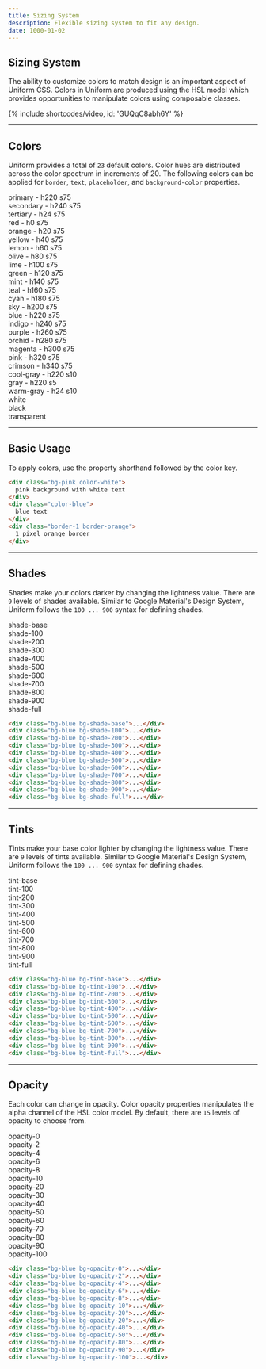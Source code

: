 ```yaml
---
title: Sizing System
description: Flexible sizing system to fit any design.
date: 1000-01-02
---
```


## Sizing System

The ability to customize colors to match design is an important aspect of Uniform CSS. Colors in Uniform are produced using the HSL model which provides opportunities to manipulate colors using composable classes.

{% include shortcodes/video, id: 'GUQqC8abh6Y' %}

---

## Colors

Uniform provides a total of `23` default colors. Color hues are distributed across the color spectrum in increments of 20. The following colors can be applied for `border`, `text`, `placeholder`, and `background-color` properties.

<div class="grid grid-cols-2 sm.grid-cols-3 gap-10 overflow-hidden">
  <div class="radius-sm p-12 flex bg-primary">
    <span class="font-xs leading-none bold inline-flex px-6 py-5 radius-xs bg-black bg-opacity-20 color-white">primary - h220 s75</span>
  </div>
  <div class="radius-sm p-12 flex bg-secondary">
    <span class="font-xs leading-none bold inline-flex px-6 py-5 radius-xs bg-black bg-opacity-20 color-white">secondary - h240 s75</span>
  </div>
  <div class="radius-sm p-12 flex bg-tertiary">
    <span class="font-xs leading-none bold inline-flex px-6 py-5 radius-xs bg-black bg-opacity-20 color-white">tertiary - h24 s75</span>
  </div>
  <div class="radius-sm p-12 flex bg-red">
    <span class="font-xs leading-none bold inline-flex px-6 py-5 radius-xs bg-black bg-opacity-20 color-white">red - h0 s75</span>
  </div>
  <div class="radius-sm p-12 flex bg-orange">
    <span class="font-xs leading-none bold inline-flex px-6 py-5 radius-xs bg-black bg-opacity-20 color-white">orange - h20 s75</span>
  </div>
  <div class="radius-sm p-12 flex bg-yellow">
    <span class="font-xs leading-none bold inline-flex px-6 py-5 radius-xs bg-black bg-opacity-20 color-white">yellow - h40 s75</span>
  </div>
  <div class="radius-sm p-12 flex bg-lemon">
    <span class="font-xs leading-none bold inline-flex px-6 py-5 radius-xs bg-black bg-opacity-20 color-white">lemon - h60 s75</span>
  </div>
  <div class="radius-sm p-12 flex bg-olive">
    <span class="font-xs leading-none bold inline-flex px-6 py-5 radius-xs bg-black bg-opacity-20 color-white">olive - h80 s75</span>
  </div>
  <div class="radius-sm p-12 flex bg-lime">
    <span class="font-xs leading-none bold inline-flex px-6 py-5 radius-xs bg-black bg-opacity-20 color-white">lime - h100 s75</span>
  </div>
  <div class="radius-sm p-12 flex bg-green">
    <span class="font-xs leading-none bold inline-flex px-6 py-5 radius-xs bg-black bg-opacity-20 color-white">green - h120 s75</span>
  </div>
  <div class="radius-sm p-12 flex bg-mint">
    <span class="font-xs leading-none bold inline-flex px-6 py-5 radius-xs bg-black bg-opacity-20 color-white">mint - h140 s75</span>
  </div>
  <div class="radius-sm p-12 flex bg-teal">
    <span class="font-xs leading-none bold inline-flex px-6 py-5 radius-xs bg-black bg-opacity-20 color-white">teal - h160 s75</span>
  </div>
  <div class="radius-sm p-12 flex bg-cyan">
    <span class="font-xs leading-none bold inline-flex px-6 py-5 radius-xs bg-black bg-opacity-20 color-white">cyan - h180 s75</span>
  </div>
  <div class="radius-sm p-12 flex bg-sky">
    <span class="font-xs leading-none bold inline-flex px-6 py-5 radius-xs bg-black bg-opacity-20 color-white">sky - h200 s75</span>
  </div>
  <div class="radius-sm p-12 flex flex bg-blue">
    <span class="font-xs leading-none bold inline-flex px-6 py-5 radius-xs bg-black bg-opacity-20 color-white">blue - h220 s75</span>
  </div>
  <div class="radius-sm p-12 flex bg-indigo">
    <span class="font-xs leading-none bold inline-flex px-6 py-5 radius-xs bg-black bg-opacity-20 color-white">indigo - h240 s75</span>
  </div>
  <div class="radius-sm p-12 flex bg-purple">
    <span class="font-xs leading-none bold inline-flex px-6 py-5 radius-xs bg-black bg-opacity-20 color-white">purple - h260 s75</span>
  </div>
  <div class="radius-sm p-12 flex bg-orchid">
    <span class="font-xs leading-none bold inline-flex px-6 py-5 radius-xs bg-black bg-opacity-20 color-white">orchid - h280 s75</span>
  </div>
  <div class="radius-sm p-12 flex bg-magenta">
    <span class="font-xs leading-none bold inline-flex px-6 py-5 radius-xs bg-black bg-opacity-20 color-white">magenta - h300 s75</span>
  </div>
  <div class="radius-sm p-12 flex bg-pink">
    <span class="font-xs leading-none bold inline-flex px-6 py-5 radius-xs bg-black bg-opacity-20 color-white">pink - h320 s75</span>
  </div>
  <div class="radius-sm p-12 flex bg-crimson">
    <span class="font-xs leading-none bold inline-flex px-6 py-5 radius-xs bg-black bg-opacity-20 color-white">crimson - h340 s75</span>
  </div>
  <div class="radius-sm p-12 flex bg-cool-gray">
    <span class="font-xs leading-none bold inline-flex px-6 py-5 radius-xs bg-black bg-opacity-20 color-white">cool-gray - h220 s10</span>
  </div>
  <div class="radius-sm p-12 flex bg-gray">
    <span class="font-xs leading-none bold inline-flex px-6 py-5 radius-xs bg-black bg-opacity-20 color-white">gray - h220 s5</span>
  </div>
  <div class="radius-sm p-12 flex bg-warm-gray">
    <span class="font-xs leading-none bold inline-flex px-6 py-5 radius-xs bg-black bg-opacity-20 color-white">warm-gray - h24 s10</span>
  </div>
  <div class="radius-sm p-12 flex bg-white">
    <span class="font-xs leading-none bold inline-flex px-6 py-5 radius-xs bg-black bg-opacity-60 color-white">white</span>
  </div>
  <div class="radius-sm p-12 flex bg-black border-1 border-white border-opacity-20">
    <span class="font-xs leading-none bold inline-flex px-6 py-5 radius-xs bg-black bg-opacity-20 color-white">black</span>
  </div>
  <div class="radius-sm p-12 flex bg-transparent border-1 border-white border-opacity-20">
    <span class="font-xs leading-none bold inline-flex px-6 py-5 radius-xs bg-black bg-opacity-20 color-white">transparent</span>
  </div>
</div>


---

## Basic Usage

To apply colors, use the property shorthand followed by the color key.

```html
<div class="bg-pink color-white">
  pink background with white text
</div>
<div class="color-blue">
  blue text
</div>
<div class="border-1 border-orange">
  1 pixel orange border
</div>
```

---

## Shades

Shades make your colors darker by changing the lightness value. There are `9` levels of shades available. Similar to Google Material's Design System, Uniform follows the `100 ... 900` syntax for defining shades.

<div class="grid grid-cols-2 sm.grid-cols-3 gap-10 overflow-hidden">
  <div class="radius-sm p-12 flex bg-blue bg-shade-base">
    <span class="font-xs leading-none bold inline-flex px-6 py-5 radius-xs bg-black bg-opacity-20 color-white">shade-base</span>
  </div>
  <div class="radius-sm p-12 flex bg-blue bg-shade-100">
    <span class="font-xs leading-none bold inline-flex px-6 py-5 radius-xs bg-black bg-opacity-20 color-white">shade-100</span>
  </div>
  <div class="radius-sm p-12 flex bg-blue bg-shade-200">
    <span class="font-xs leading-none bold inline-flex px-6 py-5 radius-xs bg-black bg-opacity-20 color-white">shade-200</span>
  </div>
  <div class="radius-sm p-12 flex bg-blue bg-shade-300">
    <span class="font-xs leading-none bold inline-flex px-6 py-5 radius-xs bg-black bg-opacity-20 color-white">shade-300</span>
  </div>
  <div class="radius-sm p-12 flex bg-blue bg-shade-400">
    <span class="font-xs leading-none bold inline-flex px-6 py-5 radius-xs bg-black bg-opacity-20 color-white">shade-400</span>
  </div>
  <div class="radius-sm p-12 flex bg-blue bg-shade-500">
    <span class="font-xs leading-none bold inline-flex px-6 py-5 radius-xs bg-black bg-opacity-20 color-white">shade-500</span>
  </div>
  <div class="radius-sm p-12 flex bg-blue bg-shade-600">
    <span class="font-xs leading-none bold inline-flex px-6 py-5 radius-xs bg-black bg-opacity-20 color-white">shade-600</span>
  </div>
  <div class="radius-sm p-12 flex bg-blue bg-shade-700">
    <span class="font-xs leading-none bold inline-flex px-6 py-5 radius-xs bg-black bg-opacity-20 color-white">shade-700</span>
  </div>
  <div class="radius-sm p-12 flex bg-blue bg-shade-800">
    <span class="font-xs leading-none bold inline-flex px-6 py-5 radius-xs bg-black bg-opacity-20 color-white">shade-800</span>
  </div>
  <div class="radius-sm p-12 flex bg-blue bg-shade-900 border-1 border-white border-opacity-20">
    <span class="font-xs leading-none bold inline-flex px-6 py-5 radius-xs bg-black bg-opacity-20 color-white">shade-900</span>
  </div>
  <div class="radius-sm p-12 flex bg-blue bg-shade-full border-1 border-white border-opacity-20">
    <span class="font-xs leading-none bold inline-flex px-6 py-5 radius-xs bg-black bg-opacity-20 color-white">shade-full</span>
  </div>
</div>


```html
<div class="bg-blue bg-shade-base">...</div>
<div class="bg-blue bg-shade-100">...</div>
<div class="bg-blue bg-shade-200">...</div>
<div class="bg-blue bg-shade-300">...</div>
<div class="bg-blue bg-shade-400">...</div>
<div class="bg-blue bg-shade-500">...</div>
<div class="bg-blue bg-shade-600">...</div>
<div class="bg-blue bg-shade-700">...</div>
<div class="bg-blue bg-shade-800">...</div>
<div class="bg-blue bg-shade-900">...</div>
<div class="bg-blue bg-shade-full">...</div>
```

---

## Tints

Tints make your base color lighter by changing the lightness value. There are `9` levels of tints available. Similar to Google Material's Design System, Uniform follows the `100 ... 900` syntax for defining shades.

<div class="grid grid-cols-2 sm.grid-cols-3 gap-10 overflow-hidden">
  <div class="radius-sm p-12 flex bg-blue bg-tint-base">
    <span class="font-xs leading-none bold inline-flex px-6 py-5 radius-xs bg-black bg-opacity-20 color-white">tint-base</span>
  </div>
  <div class="radius-sm p-12 flex bg-blue bg-tint-100">
    <span class="font-xs leading-none bold inline-flex px-6 py-5 radius-xs bg-black bg-opacity-20 color-white">tint-100</span>
  </div>
  <div class="radius-sm p-12 flex bg-blue bg-tint-200">
    <span class="font-xs leading-none bold inline-flex px-6 py-5 radius-xs bg-black bg-opacity-20 color-white">tint-200</span>
  </div>
  <div class="radius-sm p-12 flex bg-blue bg-tint-300">
    <span class="font-xs leading-none bold inline-flex px-6 py-5 radius-xs bg-black bg-opacity-20 color-white">tint-300</span>
  </div>
  <div class="radius-sm p-12 flex bg-blue bg-tint-400">
    <span class="font-xs leading-none bold inline-flex px-6 py-5 radius-xs bg-black bg-opacity-20 color-white">tint-400</span>
  </div>
  <div class="radius-sm p-12 flex bg-blue bg-tint-500">
    <span class="font-xs leading-none bold inline-flex px-6 py-5 radius-xs bg-black bg-opacity-20 color-white">tint-500</span>
  </div>
  <div class="radius-sm p-12 flex bg-blue bg-tint-600">
    <span class="font-xs leading-none bold inline-flex px-6 py-5 radius-xs bg-black bg-opacity-20 color-white">tint-600</span>
  </div>
  <div class="radius-sm p-12 flex bg-blue bg-tint-700">
    <span class="font-xs leading-none bold inline-flex px-6 py-5 radius-xs bg-black bg-opacity-20 color-white">tint-700</span>
  </div>
  <div class="radius-sm p-12 flex bg-blue bg-tint-800">
    <span class="font-xs leading-none bold inline-flex px-6 py-5 radius-xs bg-black bg-opacity-20 color-white">tint-800</span>
  </div>
  <div class="radius-sm p-12 flex bg-blue bg-tint-900 border-1 border-white border-opacity-20">
    <span class="font-xs leading-none bold inline-flex px-6 py-5 radius-xs bg-black bg-opacity-20 color-white">tint-900</span>
  </div>
  <div class="radius-sm p-12 flex bg-blue bg-tint-full border-1 border-white border-opacity-20">
    <span class="font-xs leading-none bold inline-flex px-6 py-5 radius-xs bg-black bg-opacity-20 color-white">tint-full</span>
  </div>
</div>

```html
<div class="bg-blue bg-tint-base">...</div>
<div class="bg-blue bg-tint-100">...</div>
<div class="bg-blue bg-tint-200">...</div>
<div class="bg-blue bg-tint-300">...</div>
<div class="bg-blue bg-tint-400">...</div>
<div class="bg-blue bg-tint-500">...</div>
<div class="bg-blue bg-tint-600">...</div>
<div class="bg-blue bg-tint-700">...</div>
<div class="bg-blue bg-tint-800">...</div>
<div class="bg-blue bg-tint-900">...</div>
<div class="bg-blue bg-tint-full">...</div>
```

---

## Opacity

Each color can change in opacity. Color opacity properties manipulates the alpha channel of the HSL color model. By default, there are `15` levels of opacity to choose from.

<div class="grid grid-cols-2 sm.grid-cols-3 gap-10 overflow-hidden">
  <div class="radius-sm p-12 flex bg-blue bg-opacity-0 border-1 border-gray border-opacity-20">
    <span class="font-xs leading-none bold inline-flex px-6 py-5 radius-xs bg-black bg-opacity-20 color-white">opacity-0</span>
  </div>
  <div class="radius-sm p-12 flex bg-blue bg-opacity-2 border-1 border-gray border-opacity-20">
    <span class="font-xs leading-none bold inline-flex px-6 py-5 radius-xs bg-black bg-opacity-20 color-white">opacity-2</span>
  </div>
  <div class="radius-sm p-12 flex bg-blue bg-opacity-4 border-1 border-gray border-opacity-20">
    <span class="font-xs leading-none bold inline-flex px-6 py-5 radius-xs bg-black bg-opacity-20 color-white">opacity-4</span>
  </div>
  <div class="radius-sm p-12 flex bg-blue bg-opacity-6">
    <span class="font-xs leading-none bold inline-flex px-6 py-5 radius-xs bg-black bg-opacity-20 color-white">opacity-6</span>
  </div>
  <div class="radius-sm p-12 flex bg-blue bg-opacity-8">
    <span class="font-xs leading-none bold inline-flex px-6 py-5 radius-xs bg-black bg-opacity-20 color-white">opacity-8</span>
  </div>
  <div class="radius-sm p-12 flex bg-blue bg-opacity-10">
    <span class="font-xs leading-none bold inline-flex px-6 py-5 radius-xs bg-black bg-opacity-20 color-white">opacity-10</span>
  </div>
  <div class="radius-sm p-12 flex bg-blue bg-opacity-20">
    <span class="font-xs leading-none bold inline-flex px-6 py-5 radius-xs bg-black bg-opacity-20 color-white">opacity-20</span>
  </div>
  <div class="radius-sm p-12 flex bg-blue bg-opacity-20">
    <span class="font-xs leading-none bold inline-flex px-6 py-5 radius-xs bg-black bg-opacity-20 color-white">opacity-30</span>
  </div>
  <div class="radius-sm p-12 flex bg-blue bg-opacity-40">
    <span class="font-xs leading-none bold inline-flex px-6 py-5 radius-xs bg-black bg-opacity-20 color-white">opacity-40</span>
  </div>
  <div class="radius-sm p-12 flex bg-blue bg-opacity-50">
    <span class="font-xs leading-none bold inline-flex px-6 py-5 radius-xs bg-black bg-opacity-20 color-white">opacity-50</span>
  </div>
  <div class="radius-sm p-12 flex bg-blue bg-opacity-60">
    <span class="font-xs leading-none bold inline-flex px-6 py-5 radius-xs bg-black bg-opacity-20 color-white">opacity-60</span>
  </div>
  <div class="radius-sm p-12 flex bg-blue bg-opacity-70">
    <span class="font-xs leading-none bold inline-flex px-6 py-5 radius-xs bg-black bg-opacity-20 color-white">opacity-70</span>
  </div>
  <div class="radius-sm p-12 flex bg-blue bg-opacity-80">
    <span class="font-xs leading-none bold inline-flex px-6 py-5 radius-xs bg-black bg-opacity-20 color-white">opacity-80</span>
  </div>
  <div class="radius-sm p-12 flex bg-blue bg-opacity-90">
    <span class="font-xs leading-none bold inline-flex px-6 py-5 radius-xs bg-black bg-opacity-20 color-white">opacity-90</span>
  </div>
  <div class="radius-sm p-12 flex bg-blue bg-opacity-100">
    <span class="font-xs leading-none bold inline-flex px-6 py-5 radius-xs bg-black bg-opacity-20 color-white">opacity-100</span>
  </div>
</div>

```html
<div class="bg-blue bg-opacity-0">...</div>
<div class="bg-blue bg-opacity-2">...</div>
<div class="bg-blue bg-opacity-4">...</div>
<div class="bg-blue bg-opacity-6">...</div>
<div class="bg-blue bg-opacity-8">...</div>
<div class="bg-blue bg-opacity-10">...</div>
<div class="bg-blue bg-opacity-20">...</div>
<div class="bg-blue bg-opacity-20">...</div>
<div class="bg-blue bg-opacity-40">...</div>
<div class="bg-blue bg-opacity-50">...</div>
<div class="bg-blue bg-opacity-80">...</div>
<div class="bg-blue bg-opacity-90">...</div>
<div class="bg-blue bg-opacity-100">...</div>
```